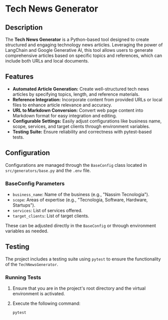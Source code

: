 # Tech News Generator

## Description

The **Tech News Generator** is a Python-based tool designed to create structured and engaging technology news articles. Leveraging the power of LangChain and Google Generative AI, this tool allows users to generate comprehensive articles based on specific topics and references, which can include both URLs and local documents.

## Features

- **Automated Article Generation:** Create well-structured tech news articles by specifying topics, length, and reference materials.
- **Reference Integration:** Incorporate content from provided URLs or local files to enhance article relevance and accuracy.
- **URL to Markdown Conversion:** Convert web page content into Markdown format for easy integration and editing.
- **Configurable Settings:** Easily adjust configurations like business name, scope, services, and target clients through environment variables.
- **Testing Suite:** Ensure reliability and correctness with pytest-based tests.

## Configuration

Configurations are managed through the `BaseConfig` class located in `src/generators/base.py` and the `.env` file.

### BaseConfig Parameters

- `business_name`: Name of the business (e.g., "Nassim Tecnologia").
- `scope`: Areas of expertise (e.g., "Tecnologia, Software, Hardware, Startups").
- `services`: List of services offered.
- `target_clients`: List of target clients.

These can be adjusted directly in the `BaseConfig` or through environment variables as needed.

## Testing

The project includes a testing suite using `pytest` to ensure the functionality of the `TechNewsGenerator`.

### Running Tests

1. Ensure that you are in the project's root directory and the virtual environment is activated.
2. Execute the following command:

    ```bash
    pytest
    ```
